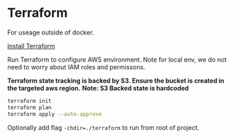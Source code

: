 # Terraform

For useage outside of docker.

[Install Terraform](https://developer.hashicorp.com/terraform/install)

Run Terraform to configure AWS environment. Note for local env, we do not need to worry about IAM roles and permissons.

**Terraform state tracking is backed by S3. Ensure the bucket is created in the targeted aws region.**
**Note: S3 Backed state is hardcoded**

```bash
terraform init
terraform plan
terraform apply --auto-approve
```

Optionally add flag `-chdir=./terraform` to run from root of project.
